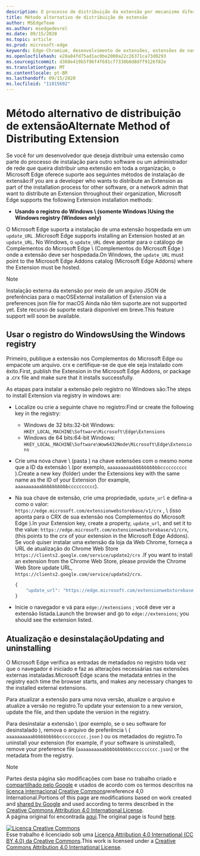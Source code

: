 ```yaml
---
description: O processo de distribuição da extensão por mecanismo diferente das lojas verificadas
title: Método alternativo de distribuição de extensão
author: MSEdgeTeam
ms.author: msedgedevrel
ms.date: 09/15/2020
ms.topic: article
ms.prod: microsoft-edge
keywords: Edge-Chromium, desenvolvimento de extensões, extensões de navegador, Complementos, centro de parceiros, desenvolvedor
ms.openlocfilehash: e28a84fd75ad1ac0be2000a22c26371ca73d0293
ms.sourcegitcommit: d360e419b5f96f4f691cf7330b0d8dff9126f82e
ms.translationtype: MT
ms.contentlocale: pt-BR
ms.lasthandoff: 09/15/2020
ms.locfileid: "11015692"
---
```

# <span data-ttu-id="5ee9d-104">Método alternativo de distribuição de extensão</span><span class="sxs-lookup"><span data-stu-id="5ee9d-104">Alternate Method of Distributing Extension</span></span>  

<span data-ttu-id="5ee9d-105">Se você for um desenvolvedor que deseja distribuir uma extensão como parte do processo de instalação para outro software ou um administrador de rede que queira distribuir uma extensão em toda a organização, o Microsoft Edge oferece suporte aos seguintes métodos de instalação de extensão:</span><span class="sxs-lookup"><span data-stu-id="5ee9d-105">If you are a developer who wants to distribute an Extension as part of the installation process for other software, or a network admin that want to distribute an Extension throughout their organization, Microsoft Edge supports the following Extension installation methods:</span></span>  

*   **<span data-ttu-id="5ee9d-106">Usando o registro do Windows \ (somente Windows \)</span><span class="sxs-lookup"><span data-stu-id="5ee9d-106">Using the Windows registry \(Windows only\)</span></span>**  

<span data-ttu-id="5ee9d-107">O Microsoft Edge suporta a instalação de uma extensão hospedada em um `update_URL` .</span><span class="sxs-lookup"><span data-stu-id="5ee9d-107">Microsoft Edge supports installing an Extension hosted at an `update_URL`.</span></span>  <span data-ttu-id="5ee9d-108">No Windows, o `update_URL` deve apontar para o catálogo de Complementos do Microsoft Edge \ (Complementos do Microsoft Edge \) onde a extensão deve ser hospedada.</span><span class="sxs-lookup"><span data-stu-id="5ee9d-108">On Windows, the `update_URL` must point to the Microsoft Edge Addons catalog \(Microsoft Edge Addons\) where the Extension must be hosted.</span></span>  

> [!NOTE]
> <span data-ttu-id="5ee9d-109">Instalação externa da extensão por meio de um arquivo JSON de preferências para o macOS</span><span class="sxs-lookup"><span data-stu-id="5ee9d-109">External installation of Extension via a preferences json file for macOS</span></span> <!--and Linux--> <span data-ttu-id="5ee9d-110">Ainda não têm suporte.</span><span class="sxs-lookup"><span data-stu-id="5ee9d-110">are not supported yet.</span></span>  <span data-ttu-id="5ee9d-111">Este recurso de suporte estará disponível em breve.</span><span class="sxs-lookup"><span data-stu-id="5ee9d-111">This feature support will soon be available.</span></span>

## <span data-ttu-id="5ee9d-112">Usar o registro do Windows</span><span class="sxs-lookup"><span data-stu-id="5ee9d-112">Using the Windows registry</span></span>  

<span data-ttu-id="5ee9d-113">Primeiro, publique a extensão nos Complementos do Microsoft Edge ou empacote um arquivo. crx e certifique-se de que ele seja instalado com êxito.</span><span class="sxs-lookup"><span data-stu-id="5ee9d-113">First, publish the Extension in the Microsoft Edge Addons, or package a .crx file and make sure that it installs successfully.</span></span>  

<span data-ttu-id="5ee9d-114">As etapas para instalar a extensão pelo registro no Windows são:</span><span class="sxs-lookup"><span data-stu-id="5ee9d-114">The steps to install Extension via registry in windows are:</span></span>  

*   <span data-ttu-id="5ee9d-115">Localize ou crie a seguinte chave no registro:</span><span class="sxs-lookup"><span data-stu-id="5ee9d-115">Find or create the following key in the registry:</span></span>  
    *   <span data-ttu-id="5ee9d-116">Windows de 32 bits:</span><span class="sxs-lookup"><span data-stu-id="5ee9d-116">32-bit Windows:</span></span>  `HKEY_LOCAL_MACHINE\Software\Microsoft\Edge\Extensions`  
    *   <span data-ttu-id="5ee9d-117">Windows de 64 bits:</span><span class="sxs-lookup"><span data-stu-id="5ee9d-117">64-bit Windows:</span></span>  `HKEY_LOCAL_MACHINE\Software\Wow6432Node\Microsoft\Edge\Extensions`  
*   <span data-ttu-id="5ee9d-118">Crie uma nova chave \ (pasta \) na chave extensões com o mesmo nome que a ID da extensão \ (por exemplo, `aaaaaaaaaabbbbbbbbbbcccccccccc` \).</span><span class="sxs-lookup"><span data-stu-id="5ee9d-118">Create a new key \(folder\) under the Extensions key with the same name as the ID of your Extension \(for example, `aaaaaaaaaabbbbbbbbbbcccccccccc`\).</span></span>  
*   <span data-ttu-id="5ee9d-119">Na sua chave de extensão, crie uma propriedade, `update_url` e defina-a como o valor: `https://edge.microsoft.com/extensionwebstorebase/v1/crx` , \ (isso aponta para o CRX de sua extensão nos Complementos do Microsoft Edge \).</span><span class="sxs-lookup"><span data-stu-id="5ee9d-119">In your Extension key, create a property, `update_url`, and set it to the value: `https://edge.microsoft.com/extensionwebstorebase/v1/crx`,  \(this points to the crx of your extension in the Microsoft Edge Addons\).</span></span> <span data-ttu-id="5ee9d-120">Se você quiser instalar uma extensão da loja da Web Chrome, forneça a URL de atualização do Chrome Web Store `https://clients2.google.com/service/update2/crx` .</span><span class="sxs-lookup"><span data-stu-id="5ee9d-120">If you want to install an extension from the Chrome Web Store, please provide the Chrome Web Store update URL, `https://clients2.google.com/service/update2/crx`.</span></span>  
    
    ```javascript
    {
        "update_url": "https://edge.microsoft.com/extensionwebstorebase/v1/crx"
    }
    ```  
    
*   <span data-ttu-id="5ee9d-121">Inicie o navegador e vá para `edge://extensions` ; você deve ver a extensão listada.</span><span class="sxs-lookup"><span data-stu-id="5ee9d-121">Launch the browser and go to `edge://extensions`; you should see the extension listed.</span></span>  

## <span data-ttu-id="5ee9d-122">Atualização e desinstalação</span><span class="sxs-lookup"><span data-stu-id="5ee9d-122">Updating and uninstalling</span></span>  

<span data-ttu-id="5ee9d-123">O Microsoft Edge verifica as entradas de metadados no registro toda vez que o navegador é iniciado e faz as alterações necessárias nas extensões externas instaladas.</span><span class="sxs-lookup"><span data-stu-id="5ee9d-123">Microsoft Edge scans the metadata entries in the registry each time the browser starts, and makes any necessary changes to the installed external extensions.</span></span>  

<span data-ttu-id="5ee9d-124">Para atualizar a extensão para uma nova versão, atualize o arquivo e atualize a versão no registro.</span><span class="sxs-lookup"><span data-stu-id="5ee9d-124">To update your extension to a new version, update the file, and then update the version in the registry.</span></span>  

<span data-ttu-id="5ee9d-125">Para desinstalar a extensão \ (por exemplo, se o seu software for desinstalado \), remova o arquivo de preferência \ ( `aaaaaaaaaabbbbbbbbbbcccccccccc.json` \) ou os metadados do registro.</span><span class="sxs-lookup"><span data-stu-id="5ee9d-125">To uninstall your extension \(for example, if your software is uninstalled\), remove your preference file \(`aaaaaaaaaabbbbbbbbbbcccccccccc.json`\) or the metadata from the registry.</span></span>  

<!-- image links -->  

<!-- links -->  

> [!NOTE]
> <span data-ttu-id="5ee9d-126">Partes desta página são modificações com base no trabalho criado e [compartilhado pelo Google][GoogleSitePolicies] e usados de acordo com os termos descritos na [licença internacional Creative Commons][CCA4IL]rereference 4,0 International.</span><span class="sxs-lookup"><span data-stu-id="5ee9d-126">Portions of this page are modifications based on work created and [shared by Google][GoogleSitePolicies] and used according to terms described in the [Creative Commons Attribution 4.0 International License][CCA4IL].</span></span>  
> <span data-ttu-id="5ee9d-127">A página original foi encontrada [aqui](https://developer.chrome.com/apps/external_extensions).</span><span class="sxs-lookup"><span data-stu-id="5ee9d-127">The original page is found [here](https://developer.chrome.com/apps/external_extensions).</span></span>  

[![Licença Creative Commons][CCby4Image]][CCA4IL]  
<span data-ttu-id="5ee9d-129">Esse trabalho é licenciado sob uma [Licença Attribution 4.0 International (CC BY 4.0) da Creative Commons][CCA4IL].</span><span class="sxs-lookup"><span data-stu-id="5ee9d-129">This work is licensed under a [Creative Commons Attribution 4.0 International License][CCA4IL].</span></span>  

[CCA4IL]: https://creativecommons.org/licenses/by/4.0  
[CCby4Image]: https://i.creativecommons.org/l/by/4.0/88x31.png  
[GoogleSitePolicies]: https://developers.google.com/terms/site-policies
